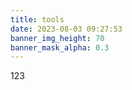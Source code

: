 ```yaml
---
title: tools
date: 2023-08-03 09:27:53
banner_img_height: 70
banner_mask_alpha: 0.3
---
```












   123
